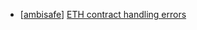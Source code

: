 * [[ambisafe](https://hackerone.com/ambisafe)] [ETH contract handling errors](https://hackerone.com/reports/328526)
